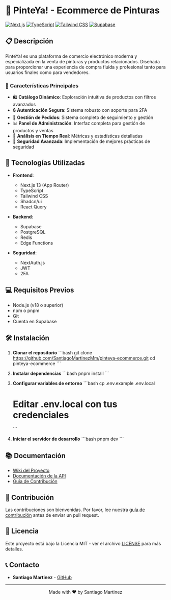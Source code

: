 # 🎨 PinteYa! - Ecommerce de Pinturas

[![Next.js](https://img.shields.io/badge/Next.js-13-black)](https://nextjs.org/)
[![TypeScript](https://img.shields.io/badge/TypeScript-5.0-blue)](https://www.typescriptlang.org/)
[![Tailwind CSS](https://img.shields.io/badge/Tailwind-3.0-38B2AC)](https://tailwindcss.com/)
[![Supabase](https://img.shields.io/badge/Supabase-Database-green)](https://supabase.io/)

## 📋 Descripción

PinteYa! es una plataforma de comercio electrónico moderna y especializada en la venta de pinturas y productos relacionados. Diseñada para proporcionar una experiencia de compra fluida y profesional tanto para usuarios finales como para vendedores.

### 🌟 Características Principales

- 🛍️ **Catálogo Dinámico**: Exploración intuitiva de productos con filtros avanzados
- 🔒 **Autenticación Segura**: Sistema robusto con soporte para 2FA
- 🛒 **Gestión de Pedidos**: Sistema completo de seguimiento y gestión
- 📊 **Panel de Administración**: Interfaz completa para gestión de productos y ventas
- 🎯 **Análisis en Tiempo Real**: Métricas y estadísticas detalladas
- 🔐 **Seguridad Avanzada**: Implementación de mejores prácticas de seguridad

## 🚀 Tecnologías Utilizadas

- **Frontend**:

  - Next.js 13 (App Router)
  - TypeScript
  - Tailwind CSS
  - Shadcn/ui
  - React Query

- **Backend**:

  - Supabase
  - PostgreSQL
  - Redis
  - Edge Functions

- **Seguridad**:
  - NextAuth.js
  - JWT
  - 2FA

## 💻 Requisitos Previos

- Node.js (v18 o superior)
- npm o pnpm
- Git
- Cuenta en Supabase

## 🛠️ Instalación

1. **Clonar el repositorio**
   \`\`\`bash
   git clone https://github.com/SantiagoMartinezMm/pinteya-ecommerce.git
   cd pinteya-ecommerce
   \`\`\`

2. **Instalar dependencias**
   \`\`\`bash
   pnpm install
   \`\`\`

3. **Configurar variables de entorno**
   \`\`\`bash
   cp .env.example .env.local

   # Editar .env.local con tus credenciales

   \`\`\`

4. **Iniciar el servidor de desarrollo**
   \`\`\`bash
   pnpm dev
   \`\`\`

## 📚 Documentación

- [Wiki del Proyecto](https://github.com/SantiagoMartinezMm/pinteya-ecommerce/wiki)
- [Documentación de la API](/docs/api)
- [Guía de Contribución](CONTRIBUTING.md)

## 🤝 Contribución

Las contribuciones son bienvenidas. Por favor, lee nuestra [guía de contribución](CONTRIBUTING.md) antes de enviar un pull request.

## 📄 Licencia

Este proyecto está bajo la Licencia MIT - ver el archivo [LICENSE](LICENSE) para más detalles.

## 📞 Contacto

- **Santiago Martinez** - [GitHub](https://github.com/SantiagoMartinezMm)

---

<div align="center">
Made with ❤️ by Santiago Martinez
</div>
